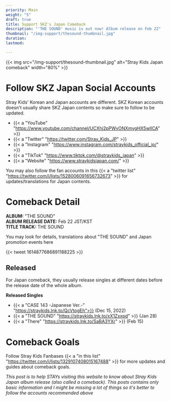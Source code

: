 ```yaml
---
priority: Main
weight: "5"
draft: true
title: Support SKZ's Japan Comeback
description: "'THE SOUND' music is out now! Album release on Feb 22"
thumbnail: "/img-support/thesound-thumbnail.jpg"
duration: 
lastmod: 

---
```

{{< img src="/img-support/thesound-thumbnail.jpg" alt="Stray Kids Japan comeback" width="80%" >}}

# Follow SKZ Japan Social Accounts

Stray Kids' Korean and Japan accounts are different. SKZ Korean accounts doesn't usually share SKZ Japan contents so make sure to follow to be updated.

* {{< a "YouTube" "https://www.youtube.com/channel/UCXhj2pPWvONXmvgHX5wllCA" >}}
* {{< a "Twitter" "https://twitter.com/Stray_Kids_JP" >}}
* {{< a "Instagram" "https://www.instagram.com/straykids_official_jp/" >}}
* {{< a "TikTok" "https://www.tiktok.com/@straykids_japan" >}}
* {{< a "Website" "https://www.straykidsjapan.com/" >}}

You may also follow the fan accounts in this {{< a "twitter list" "https://twitter.com/i/lists/1528006091656732673" >}} for updates/translations for Japan contents.

# Comeback Detail

**ALBUM:** "THE SOUND"  
**ALBUM RELEASE DATE:** Feb 22 JST/KST  
**TITLE TRACK:** THE SOUND

You may look for details, translations about "THE SOUND" and Japan promotion events here

{{< tweet 1614877686891188225 >}}

## Released

For Japan comeback, they usually release singles at different dates before the release date of the whole album.

**Released Singles**

* {{< a "CASE 143 -Japanese Ver.-" "https://straykids.lnk.to/QcVtogEh">}} (Dec 15, 2022)
* {{< a "THE SOUND" "https://straykids.lnk.to/xX1Zxxpd" >}} (Jan 28)
* {{< a "There" "https://straykids.lnk.to/SaBA3YXr" >}} (Feb 15)

# Comeback Goals

Follow Stray Kids Fanbases {{< a "in this list" "https://twitter.com/i/lists/1329107408015167488" >}} for more updates and guides about comeback goals.

_This post is to help STAYs visiting this website to know about Stray Kids Japan album release (also called a comeback). This posts contains only basic information and I might be missing a lot of things so it's better to follow the accounts recommended above_
